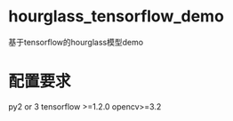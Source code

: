 # hourglass_tensorflow_demo
基于tensorflow的hourglass模型demo
# 配置要求
py2 or 3
tensorflow >=1.2.0
opencv>=3.2


